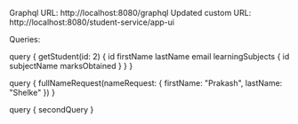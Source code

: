 Graphql URL: http://localhost:8080/graphql
Updated custom URL: http://localhost:8080/student-service/app-ui 

Queries:

query {
getStudent(id: 2) {
id
firstName
lastName
email
learningSubjects {
id
subjectName
marksObtained
}
}
}



query {
fullNameRequest(nameRequest: { firstName: "Prakash", lastName: "Shelke" })
}

query {
secondQuery
}
